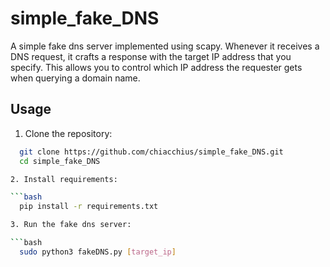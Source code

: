 # simple_fake_DNS
A simple fake dns server implemented using scapy. Whenever it receives a DNS request, it crafts a response with the target IP address that you specify. This allows you to control which IP address the requester gets when querying a domain name.

## Usage

1. Clone the repository:

 ```bash
   git clone https://github.com/chiacchius/simple_fake_DNS.git
   cd simple_fake_DNS

2. Install requirements:

 ```bash
   pip install -r requirements.txt

3. Run the fake dns server:

```bash
   sudo python3 fakeDNS.py [target_ip]


